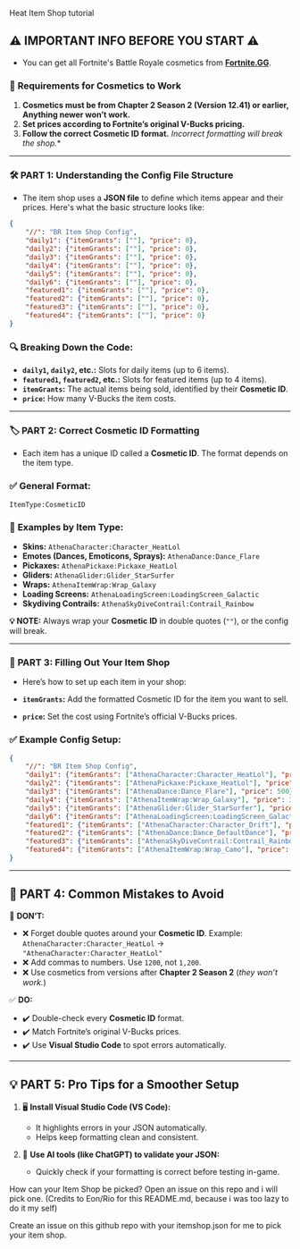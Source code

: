 Heat Item Shop tutorial


## ⚠️ **IMPORTANT INFO BEFORE YOU START** ⚠️  
- You can get all Fortnite's Battle Royale cosmetics from **[Fortnite.GG](https://fortnite.gg/cosmetics)**.

### 🔑 **Requirements for Cosmetics to Work**
1. **Cosmetics must be from Chapter 2 Season 2 (Version 12.41) or earlier, Anything newer won’t work.**
2. **Set prices according to Fortnite’s original V-Bucks pricing.**  
3. **Follow the correct Cosmetic ID format.**  *Incorrect formatting will break the shop.**

---

### 🛠️ **PART 1: Understanding the Config File Structure**  
- The item shop uses a **JSON file** to define which items appear and their prices. Here's what the basic structure looks like:

```json
{
    "//": "BR Item Shop Config",
    "daily1": {"itemGrants": [""], "price": 0},
    "daily2": {"itemGrants": [""], "price": 0},
    "daily3": {"itemGrants": [""], "price": 0},
    "daily4": {"itemGrants": [""], "price": 0},
    "daily5": {"itemGrants": [""], "price": 0},
    "daily6": {"itemGrants": [""], "price": 0},
    "featured1": {"itemGrants": [""], "price": 0},
    "featured2": {"itemGrants": [""], "price": 0},
    "featured3": {"itemGrants": [""], "price": 0},
    "featured4": {"itemGrants": [""], "price": 0}
}
```
### 🔍 **Breaking Down the Code:**
- **`daily1`, `daily2`, etc.:** Slots for daily items (up to 6 items).  
- **`featured1`, `featured2`, etc.:** Slots for featured items (up to 4 items).  
- **`itemGrants`:** The actual items being sold, identified by their **Cosmetic ID**.  
- **`price`:** How many V-Bucks the item costs.  
---

### 🏷️ **PART 2: Correct Cosmetic ID Formatting**  
- Each item has a unique ID called a **Cosmetic ID**. The format depends on the item type.

### ✅ **General Format:**  
```
ItemType:CosmeticID
```

### 🔖 **Examples by Item Type:**  
- **Skins:** `AthenaCharacter:Character_HeatLol`  
- **Emotes (Dances, Emoticons, Sprays):** `AthenaDance:Dance_Flare`  
- **Pickaxes:** `AthenaPickaxe:Pickaxe_HeatLol`  
- **Gliders:** `AthenaGlider:Glider_StarSurfer`  
- **Wraps:** `AthenaItemWrap:Wrap_Galaxy`  
- **Loading Screens:** `AthenaLoadingScreen:LoadingScreen_Galactic`  
- **Skydiving Contrails:** `AthenaSkyDiveContrail:Contrail_Rainbow`  

**💡 NOTE:** Always wrap your **Cosmetic ID** in double quotes (`""`), or the config will break.

---

### 🏪 **PART 3: Filling Out Your Item Shop**  
- Here’s how to set up each item in your shop:  

- **`itemGrants`:** Add the formatted Cosmetic ID for the item you want to sell.  
- **`price`:** Set the cost using Fortnite’s official V-Bucks prices.  

### ✅ **Example Config Setup:**  
```json
{
    "//": "BR Item Shop Config",
    "daily1": {"itemGrants": ["AthenaCharacter:Character_HeatLol"], "price": 1200},
    "daily2": {"itemGrants": ["AthenaPickaxe:Pickaxe_HeatLol"], "price": 800},
    "daily3": {"itemGrants": ["AthenaDance:Dance_Flare"], "price": 500},
    "daily4": {"itemGrants": ["AthenaItemWrap:Wrap_Galaxy"], "price": 300},
    "daily5": {"itemGrants": ["AthenaGlider:Glider_StarSurfer"], "price": 1500},
    "daily6": {"itemGrants": ["AthenaLoadingScreen:LoadingScreen_Galactic"], "price": 200},
    "featured1": {"itemGrants": ["AthenaCharacter:Character_Drift"], "price": 2000},
    "featured2": {"itemGrants": ["AthenaDance:Dance_DefaultDance"], "price": 200},
    "featured3": {"itemGrants": ["AthenaSkyDiveContrail:Contrail_Rainbow"], "price": 400},
    "featured4": {"itemGrants": ["AthenaItemWrap:Wrap_Camo"], "price": 600}
}
```

---

## 🚫 **PART 4: Common Mistakes to Avoid**  

🔴 **DON’T:**  
- ❌ Forget double quotes around your **Cosmetic ID**. Example: `AthenaCharacter:Character_HeatLol` → `"AthenaCharacter:Character_HeatLol"`  
- ❌ Add commas to numbers. Use `1200`, not `1,200`.  
- ❌ Use cosmetics from versions after **Chapter 2 Season 2** (*they won’t work.*)

✅ **DO:**  
- ✔️ Double-check every **Cosmetic ID** format.  
- ✔️ Match Fortnite’s original V-Bucks prices.  
- ✔️ Use **Visual Studio Code** to spot errors automatically.  

---

## 💡 **PART 5: Pro Tips for a Smoother Setup**  

1. 🖥️ **Install Visual Studio Code (VS Code):**  
   - It highlights errors in your JSON automatically.  
   - Helps keep formatting clean and consistent.  

2. 🤖 **Use AI tools (like ChatGPT) to validate your JSON:**  
   - Quickly check if your formatting is correct before testing in-game.  


How can your Item Shop be picked? Open an issue on this repo and i will pick one.
(Credits to Eon/Rio for this README.md, because i was too lazy to do it my self)

Create an issue on this github repo with your itemshop.json for me to pick your item shop.
